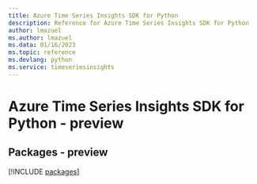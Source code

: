```yaml
---
title: Azure Time Series Insights SDK for Python
description: Reference for Azure Time Series Insights SDK for Python
author: lmazuel
ms.author: lmazuel
ms.data: 01/16/2023
ms.topic: reference
ms.devlang: python
ms.service: timeseriesinsights
---
```

# Azure Time Series Insights SDK for Python - preview
## Packages - preview
[!INCLUDE [packages](time-series-insights-index.md)]